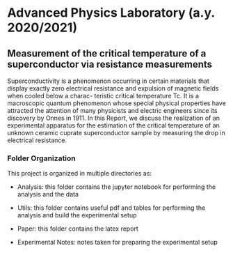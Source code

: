 # Advanced Physics Laboratory (a.y. 2020/2021)

##  Measurement of the critical temperature of a superconductor via resistance measurements

Superconductivity is a phenomenon occurring in certain materials that display exactly zero electrical resistance and expulsion of magnetic fields when cooled below a charac- teristic critical temperature Tc. It is a macroscopic quantum phenomenon whose special physical properties have attracted the attention of many physicists and electric engineers since its discovery by Onnes in 1911. In this Report, we discuss the realization of an experimental apparatus for the estimation of the critical temperature of an unknown ceramic cuprate superconductor sample by measuring the drop in electrical resistance.

### Folder Organization

This project is organized in multiple directories as:

* Analysis: this folder contains the jupyter notebook for performing the analysis and the data

* Utils: this folder contains useful pdf and tables for performing the analysis and build the experimental setup

* Paper: this folder contains the latex report

* Experimental Notes: notes taken for preparing the experimental setup
